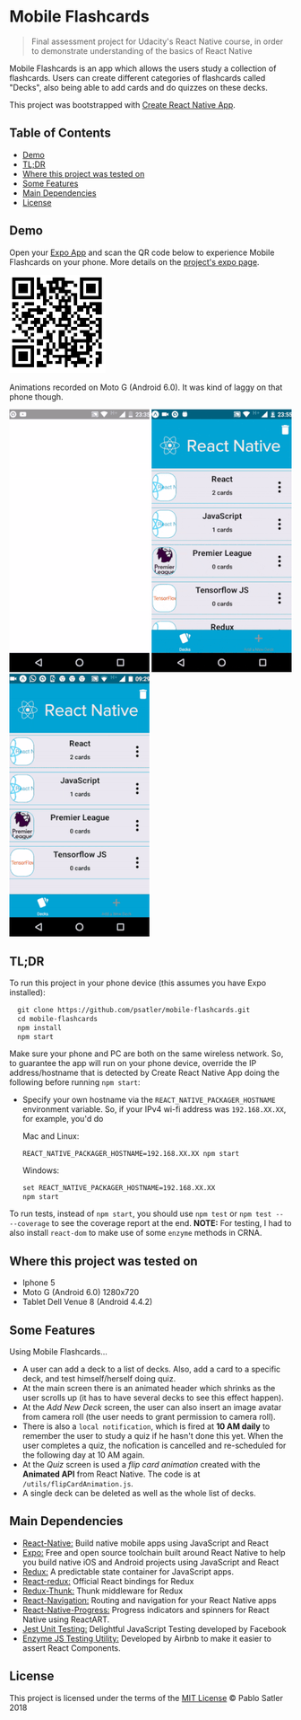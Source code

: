 # Mobile Flashcards
> Final assessment project for Udacity's React Native course, in order to demonstrate understanding of the basics of React Native

Mobile Flashcards is an app which allows the users study a collection of flashcards. Users can create different categories of flashcards called "Decks", also being able to add cards and do quizzes on these decks. 

This project was bootstrapped with [Create React Native App](https://github.com/react-community/create-react-native-app).

## Table of Contents

* [Demo](#demo)
* [TL;DR](#tldr)
* [Where this project was tested on](#Where-this-project-was-tested-on)
* [Some Features](#some-features)
* [Main Dependencies](#main-dependencies)
* [License](#license)


## Demo
Open your [Expo App](https://expo.io/) and scan the QR code below to experience Mobile Flashcards on your phone. More details on the [project's expo page](https://expo.io/@psatler/mobileflashcardspsatler).

![Expo QR Code](/assets/expo_qrCode.PNG)

Animations recorded on Moto G (Android 6.0). It was kind of laggy on that phone though.

<!-- <img src="./assets/gifs/startAndQuiz.gif" width="250" height="450" />

<img src="./assets/gifs/headerAnimation.gif" width="250" height="450" />

<img src="./assets/gifs/addingNewDeck.gif" width="250" height="450" /> -->

![startAndQuizGif](/assets/gifs/startAndQuiz.gif)
![headerAnimationGif](/assets/gifs/headerAnimation.gif)
![newDeckGif](/assets/gifs/addNewDeck.gif)

## TL;DR

To run this project in your phone device (this assumes you have Expo installed):

```
  git clone https://github.com/psatler/mobile-flashcards.git
  cd mobile-flashcards
  npm install
  npm start
```

  Make sure your phone and PC are both on the same wireless network. So, to guarantee the app will run on your phone device, override the IP address/hostname that is detected by Create React Native App doing the following before running `npm start`:

  * Specify your own hostname via the `REACT_NATIVE_PACKAGER_HOSTNAME` environment variable. So, if your IPv4 wi-fi address was `192.168.XX.XX`, for example, you'd do

    Mac and Linux:
  
    ```
    REACT_NATIVE_PACKAGER_HOSTNAME=192.168.XX.XX npm start
    ```

    Windows:
    ```
    set REACT_NATIVE_PACKAGER_HOSTNAME=192.168.XX.XX
    npm start
    ```

To run tests, instead of `npm start`, you should use `npm test` or `npm test -- --coverage` to see the coverage report at the end. **NOTE:** For testing, I had to also install `react-dom` to make use of some `enzyme` methods in CRNA.

## Where this project was tested on

- Iphone 5
- Moto G (Android 6.0) 1280x720
- Tablet Dell Venue 8 (Android 4.4.2)


## Some Features

Using Mobile Flashcards...

- A user can add a deck to a list of decks. Also, add a card to a specific deck, and test himself/herself doing quiz. 
- At the main screen there is an animated header which shrinks as the user scrolls up (it has to have several decks to see this effect happen).
- At the _Add New Deck_ screen, the user can also insert an image avatar from camera roll (the user needs to grant permission to camera roll).
- There is also a `local notification`, which is fired at **10 AM daily** to remember the user to study a quiz if he hasn't done this yet. When the user completes a quiz, the nofication is cancelled and re-scheduled for the following day at 10 AM again.
- At the _Quiz_ screen is used a _flip card animation_ created with the **Animated API** from React Native. The code is at `/utils/flipCardAnimation.js`. 
- A single deck can be deleted as well as the whole list of decks. 

## Main Dependencies

* [React-Native:](https://facebook.github.io/react-native/) Build native mobile apps using JavaScript and React
* [Expo:](https://expo.io/learn) Free and open source toolchain built around React Native to help you build native iOS and Android projects using JavaScript and React
* [Redux:](https://redux.js.org/) A predictable state container for JavaScript apps.
* [React-redux:](https://github.com/reduxjs/react-redux) Official React bindings for Redux
* [Redux-Thunk:](https://github.com/reduxjs/redux-thunk) Thunk middleware for Redux
* [React-Navigation:](https://reactnavigation.org/) Routing and navigation for your React Native apps
* [React-Native-Progress:](https://github.com/oblador/react-native-progress) Progress indicators and spinners for React Native using ReactART.
* [Jest Unit Testing:](https://jestjs.io/) Delightful JavaScript Testing developed by Facebook
* [Enzyme JS Testing Utility:](http://airbnb.io/enzyme/) Developed by Airbnb to make it easier to assert React Components. 

## License

This project is licensed under the terms of the [MIT License](https://opensource.org/licenses/mit-license.html) © Pablo Satler 2018


